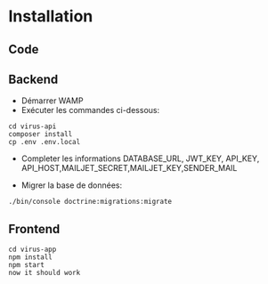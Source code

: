 # Installation

## Code




## Backend

* Démarrer WAMP
* Exécuter les commandes ci-dessous:

```
cd virus-api
composer install
cp .env .env.local
```

* Completer les informations DATABASE_URL, JWT_KEY, API_KEY, API_HOST,MAILJET_SECRET,MAILJET_KEY,SENDER_MAIL

* Migrer la base de données:

```
./bin/console doctrine:migrations:migrate
```

## Frontend

```
cd virus-app
npm install
npm start
now it should work
```
